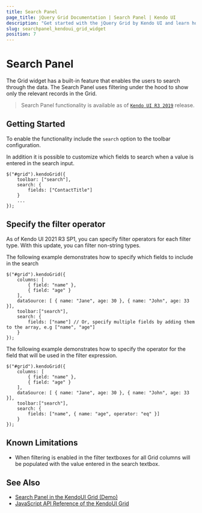 ```yaml
---
title: Search Panel
page_title: jQuery Grid Documentation | Search Panel | Kendo UI 
description: "Get started with the jQuery Grid by Kendo UI and learn how to enable search panel to search through its data."
slug: searchpanel_kendoui_grid_widget
position: 7
---
```


# Search Panel

The Grid widget has a built-in feature that enables the users to search through the data. The Search Panel uses filtering under the hood to show only the relevant records in the Grid.

> Search Panel functionality is available as of [`Kendo UI R3 2019`](https://www.telerik.com/support/whats-new/kendo-ui/release-history/kendo-ui-r3-2019) release.

## Getting Started

To enable the functionality include the `search` option to the toolbar configuration.

In addition it is possible to customize which fields to search when a value is entered in the search input.

    $("#grid").kendoGrid({
        toolbar: ["search"],
        search: {
            fields: ["ContactTitle"]
        }
        ...
    });

## Specify the filter operator

As of Kendo UI 2021 R3 SP1, you can specify filter operators for each filter type. With this update, you can filter non-string types.

The following example demonstrates how to specify which fields to include in the search

    $("#grid").kendoGrid({
        columns: [
            { field: "name" },
            { field: "age" }
        ],
        dataSource: [ { name: "Jane", age: 30 }, { name: "John", age: 33 }],
        toolbar:["search"],
        search: {
            fields: ["name"] // Or, specify multiple fields by adding them to the array, e.g ["name", "age"]
        }
    });

The following example demonstrates how to specify the operator for the field that will be used in the filter expression.

    $("#grid").kendoGrid({
        columns: [
            { field: "name" },
            { field: "age" }
        ],
        dataSource: [ { name: "Jane", age: 30 }, { name: "John", age: 33 }],
        toolbar:["search"],
        search: {
            fields: ["name", { name: "age", operator: "eq" }]
        }
    });


## Known Limitations

* When filtering is enabled in the filter textboxes for all Grid columns will be populated with the value entered in the search textbox.

## See Also

* [Search Panel in the KendoUI Grid (Demo)](https://demos.telerik.com/kendo-ui/grid/search-panel)
* [JavaScript API Reference of the KendoUI Grid](/api/javascript/ui/grid)
